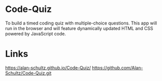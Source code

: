 # Code-Quiz
To build a timed coding quiz with multiple-choice questions. This app will run in the browser and will feature dynamically updated HTML and CSS powered by JavaScript code.

# Links
https://alan-schultz.github.io/Code-Quiz/
https://github.com/Alan-Schultz/Code-Quiz.git


